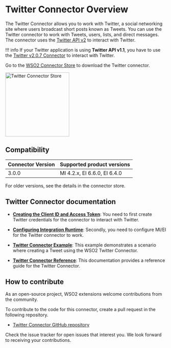 # Twitter Connector Overview

The Twitter Connector allows you to work with Twitter, a social networking site where users broadcast short posts known as Tweets. You can use the Twitter connector to work with Tweets, users, lists, and direct messages. The connector uses the [Twitter API v2](https://developer.twitter.com/en/docs/twitter-api) to interact with Twitter.

!!! info
    If your Twitter application is using **Twitter API v1.1**, you have to use the [Twitter v2.0.7 Connector](https://wso2docs.atlassian.net/wiki/spaces/ESBCONNECTORS/pages/50860507/Twitter+Connector+and+Inbound) to interact with Twitter.

Go to the <a target="_blank" href="https://store.wso2.com/connector/esb-connector-twitter">WSO2 Connector Store</a> to download the Twitter connector.

<img src="{{base_path}}/assets/img/integrate/connectors/twitter-connector-store.png" title="Twitter Connector Store" width="200" alt="Twitter Connector Store"/>

## Compatibility

| Connector Version | Supported product versions |
| ------------- |-------------|
| 3.0.0    | MI 4.2.x, EI 6.6.0, EI 6.4.0 |

For older versions, see the details in the connector store.

## Twitter Connector documentation

* **[Creating the Client ID and Access Token]({{base_path}}/reference/connectors/twitter-connector/twitter-connector-credentials/)**: You need to first create Twitter credentials for the connector to interact with Twitter.

* **[Configuring Integration Runtime]({{base_path}}/reference/connectors/twitter-connector/twitter-connector-configuration/)**: Secondly, you need to configure MI/EI for the Twitter connector to work.

* **[Twitter Connector Example]({{base_path}}/reference/connectors/twitter-connector/twitter-connector-example/)**: This example demonstrates a scenario where creating a Tweet using the WSO2 Twitter Connector. 

* **[Twitter Connector Reference]({{base_path}}/reference/connectors/twitter-connector/twitter-connector-reference/)**: This documentation provides a reference guide for the Twitter Connector.

## How to contribute

As an open-source project, WSO2 extensions welcome contributions from the community. 

To contribute to the code for this connector, create a pull request in the following repository. 

* [Twitter Connector GitHub repository](https://github.com/wso2-extensions/esb-connector-twitter)

Check the issue tracker for open issues that interest you. We look forward to receiving your contributions.
